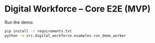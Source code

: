# Digital Workforce – Core E2E (MVP)

Run the demo:
```bash
pip install -r requirements.txt
python -m src.digital_workforce.examples.run_demo_worker
